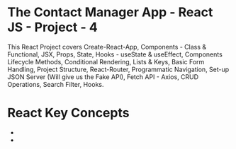 # The Contact Manager App - React JS - Project - 4

This React Project covers Create-React-App, Components - Class &amp; Functional, JSX, Props, State, Hooks - useState &amp; useEffect, Components Lifecycle Methods, Conditional Rendering, Lists &amp; Keys, Basic Form Handling, Project Structure, React-Router, Programmatic Navigation, Set-up JSON Server (Will give us the Fake API), Fetch API - Axios, CRUD Operations, Search Filter, Hooks.

# React Key Concepts

-
-
